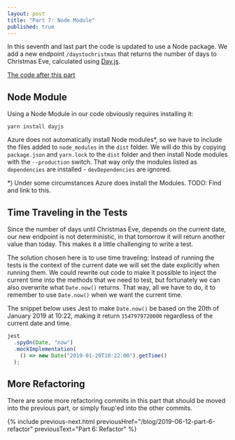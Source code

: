 ```yaml
---
layout: post
title: "Part 7: Node Module"
published: true
---
```


In this seventh and last part the code is updated to use a Node package. We add a new endpoint `/daystochristmas` that returns the number of days to Christmas Eve, calculated using [Day.js](https://github.com/iamkun/dayjs).

[The code after this part](https://github.com/janaagaard75/azure-functions-typescript/tree/part-7-node-module)

## Node Module

Using a Node Module in our code obviously requires installing it:

```shell
yarn install dayjs
```

Azure does not automatically install Node modules*, so we have to include the files added to `node_modules` in the `dist` folder. We will do this by copying `package.json` and `yarn.lock` to the `dist` folder and then install Node modules with the `--production` switch. That way only the modules listed as `dependencies` are installed - `devDependencies` are ignored.

*) Under some circumstances Azure does install the Modules. TODO: Find and link to this.

## Time Traveling in the Tests

Since the number of days until Christmas Eve, depends on the current date, our new endpoint is not deterministic, in that tomorrow it will return another value than today. This makes it a little challenging to write a test.

The solution chosen here is to use time traveling: Instead of running the tests is the context of the current date we will set the date explicitly when running them. We could rewrite out code to make it possible to inject the current time into the methods that we need to test, but fortunately we can also overwrite what `Date.now()` returns. That way, all we have to do, it to remember to use `Date.now()` when we want the current time.

The snippet below uses Jest to make `Date.now()` be based on the 20th of January 2019 at 10:22, making it return `1547979720000` regardless of the current date and time.

```typescript
jest
  .spyOn(Date, "now")
  .mockImplementation(
    () => new Date("2019-01-20T10:22:00").getTime()
  );
```

## More Refactoring

There are some more refactoring commits in this part that should be moved into the previous part, or simply fixup'ed into the other commits.

{% include previous-next.html
  previousHref="/blog/2019-06-12-part-6-refactor"
  previousText="Part 6: Refactor"
%}
